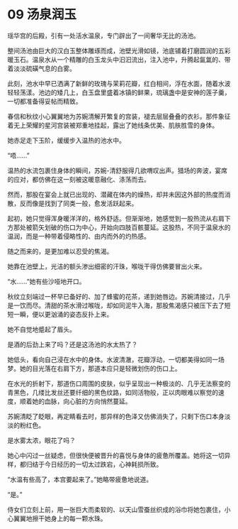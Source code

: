 # 09 汤泉润玉

瑶华宫的后殿，引有一处活水温泉，专门辟出了一间奢华无比的汤池。

整间汤池由巨大的汉白玉整体雕琢而成，池壁光滑如镜，池底铺着打磨圆润的五彩暖玉石。温泉水从一个精雕的白玉龙头中汩汩流出，注入池中，升腾起氤氲的、带着淡淡硫磺气息的白雾。

此刻，池水中早已洒满了新鲜的玫瑰与茉莉花瓣，红白相间，浮在水面，随着水波轻轻荡漾。池边的矮几上，白玉盘里盛着冰镇的鲜果，琉璃盏中是安神的莲子羹，一切都准备得妥帖而精致。

春信和秋纹小心翼翼地为苏婉清解开繁复的宫装，褪去层层叠叠的衣衫。那件象征着无上荣耀的星河宫装被郑重地挂起，露出了她线条优美、肌肤胜雪的身体。

她赤足走下玉阶，缓缓步入温热的池水中。

“唔……”

温热的水流包裹住身体的瞬间，苏婉-清舒服得几欲喟叹出声。猎场的奔波，宴席的应对，都仿佛在这一刻被这暖意融化、涤荡而去。

然而，那股在宴会上就已出现的、潜藏在体内的燥热，却并未因这外部的热度而消散，反而像是找到了同类一般，愈发活跃起来。

起初，她只觉得浑身暖洋洋的，格外舒适。但渐渐地，她感觉到一股热流从右肩下方那处被箭矢划破的伤口为中心，开始向四肢百骸蔓延。这股热，不同于温泉水的温润，而是一种带着侵略性的、由内而外的灼热感。

随之而来的，是更加难以忍受的焦渴。

她靠在池壁上，光洁的额头渗出细密的汗珠，喉咙干得仿佛要冒出火来。

“水……”她有些沙哑地开口。

秋纹立刻端过一杯早已备好的、加了蜂蜜的花茶，递到她唇边。苏婉清接过，几乎是一饮而尽。清甜的茶水滑过喉咙，却如同泥牛入海，那股焦渴感只被压下去了短短一瞬，便以更汹涌的姿态反扑上来。

她不自觉地蹙起了眉头。

是酒的后劲上来了吗？还是这汤池的水太热了？

她低头，看向自己浸在水中的身体。水波清澈，花瓣浮动，一切都美得如同一场梦。她的目光落在右肩下方，那道本应只是轻微划伤的伤口上。

在水光的折射下，那道伤口周围的皮肤，似乎呈现出一种极淡的、几乎无法察变的青黑色，几缕比发丝还要纤细的黑色纹路，如同活物般，正以肉眼难以察觉的速度，顺着她的血脉，向心脏的方向悄然蔓延。

苏婉清眨了眨眼，再定睛看去时，那异样的色泽又仿佛消失了，只剩下伤口本身淡淡的粉红色。

是水雾太浓，眼花了吗？

她心中闪过一丝疑虑，但很快便被晋升的喜悦与身体的疲惫所覆盖。她将这一切异样，都归结于今日经历的一切太过跌宕，心神耗损所致。

“水温有些高了，本宫要起来了。”她略带疲惫地说道。

“是。”

侍女们立刻上前，用一张巨大而柔软的、以天山雪蚕丝织成的浴巾将她包裹住，小心翼翼地擦干她身上的每一颗水珠。

